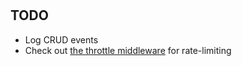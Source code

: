 # 

## TODO

* Log CRUD events
* Check out [the throttle middleware](https://laravel.com/docs/6.x/routing#rate-limiting) for rate-limiting
